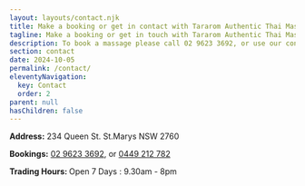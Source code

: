 ```yaml
---
layout: layouts/contact.njk
title: Make a booking or get in contact with Tararom Authentic Thai Massage
tagline: Make a booking or get in touch with Tararom Authentic Thai Massage
description: To book a massage please call 02 9623 3692, or use our contact form below. Tararom Authentic Thai Massage is located at 234 Queen St. St.Marys NSW 2760
section: contact
date: 2024-10-05
permalink: /contact/
eleventyNavigation:
  key: Contact
  order: 2
parent: null
hasChildren: false
---
```




  

<p><strong>Address:</strong> 234 Queen St. St.Marys NSW 2760</p>
<p><strong>Bookings:</strong> <a title="Call Tararom Authentic Thai Massage" href="tel:+61296233692">02 9623 3692</a>, or <a title="Call Tararom Authentic Thai Massage" href="tel:+61449212782">0449 212 782</a></p>
<p><strong>Trading Hours: </strong> Open 7 Days : 9.30am - 8pm</p>





